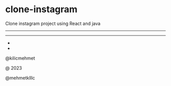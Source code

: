# clone-instagram
Clone instagram project using  React and java


-----------------------------------

***********************************

-
-

@kilicmehmet

@ 2023

@mehmetklllc
